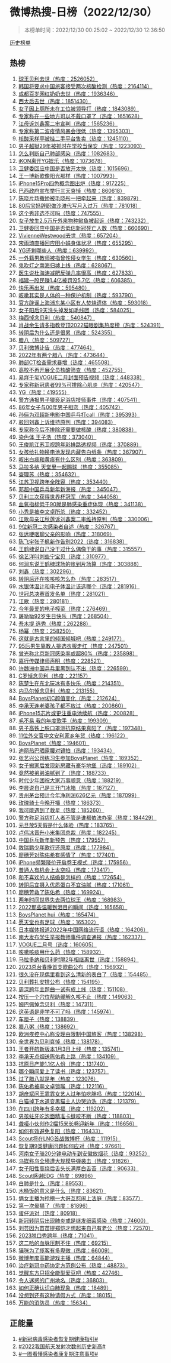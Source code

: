 <h1>
微博热搜-日榜（2022/12/30）
</h1>
<blockquote>
<p>
本榜单时间：2022/12/30 00:25:02 ~ 2022/12/30 12:36:50
</p>
</blockquote>
<p>
<a href="https://github.com/daifee/weibo-hot-search/tree/main/archives/daily">历史榜单</a>
</p>
<h2>
热榜
</h2>
<ol>

<li>
<a href="https://s.weibo.com/weibo?q=%23%E7%90%83%E7%8E%8B%E8%B4%9D%E5%88%A9%E5%8E%BB%E4%B8%96%23" target="weibo">
球王贝利去世（热度：2526052）
</a>
</li>

<li>
<a href="https://s.weibo.com/weibo?q=%23%E9%9F%A9%E5%9B%BD%E5%B0%86%E8%A6%81%E6%B1%82%E4%B8%AD%E5%9B%BD%E6%97%85%E5%AE%A2%E6%8E%A5%E5%8F%97%E4%B8%A4%E6%AC%A1%E6%A0%B8%E9%85%B8%E6%A3%80%E6%B5%8B%23" target="weibo">
韩国将要求中国旅客接受两次核酸检测（热度：2164114）
</a>
</li>

<li>
<a href="https://s.weibo.com/weibo?q=%23%E6%88%90%E9%83%BD%E7%99%BE%E5%B2%81%E7%BD%91%E7%BA%A2%E5%A5%B6%E5%A5%B6%E5%8E%BB%E4%B8%96%23" target="weibo">
成都百岁网红奶奶去世（热度：1936346）
</a>
</li>

<li>
<a href="https://s.weibo.com/weibo?q=%23%E8%A5%BF%E5%A4%AA%E5%90%8E%E5%8E%BB%E4%B8%96%23" target="weibo">
西太后去世（热度：1851430）
</a>
</li>

<li>
<a href="https://s.weibo.com/weibo?q=%23%E5%A5%B3%E5%AD%90%E5%9B%A0%E4%B8%8A%E5%8E%95%E6%89%80%E6%9C%AA%E5%9C%A8%E5%B7%A5%E4%BD%8D%E8%A2%AB%E9%A2%86%E5%AF%BC%E6%89%93%23" target="weibo">
女子因上厕所未在工位被领导打（热度：1843089）
</a>
</li>

<li>
<a href="https://s.weibo.com/weibo?q=%23%E4%B8%93%E5%AE%B6%E7%A7%B0%E5%9C%A8%E4%B8%80%E4%BA%9B%E5%9C%B0%E6%96%B9%E5%8F%AF%E4%BB%A5%E4%B8%8D%E6%88%B4%E5%8F%A3%E7%BD%A9%E4%BA%86%23" target="weibo">
专家称在一些地方可以不戴口罩了（热度：1651628）
</a>
</li>

<li>
<a href="https://s.weibo.com/weibo?q=%23%E6%B1%9F%E6%AF%8D%E8%AF%89%E5%88%98%E9%91%AB%E6%A1%88%E4%BA%8C%E5%AE%A1%E5%AE%A3%E5%88%A4%23" target="weibo">
江母诉刘鑫案二审宣判（热度：1565236）
</a>
</li>

<li>
<a href="https://s.weibo.com/weibo?q=%23%E4%B8%93%E5%AE%B6%E7%A7%B0%E7%AC%AC%E4%BA%8C%E6%B3%A2%E7%96%AB%E6%83%85%E9%A3%8E%E6%9A%B4%E4%BC%9A%E5%BE%88%E4%BD%8E%23" target="weibo">
专家称第二波疫情风暴会很低（热度：1395303）
</a>
</li>

<li>
<a href="https://s.weibo.com/weibo?q=%23%E6%A0%B8%E9%85%B8%E9%87%87%E6%A0%B7%E4%BA%AD%E8%A2%AB%E6%8C%82%E4%BA%8C%E6%89%8B%E5%B9%B3%E5%8F%B0%E5%94%AE%E5%8D%96%23" target="weibo">
核酸采样亭被挂二手平台售卖（热度：1245110）
</a>
</li>

<li>
<a href="https://s.weibo.com/weibo?q=%23%E7%94%B7%E5%AD%90%E8%B6%8A%E7%8B%B129%E5%B9%B4%E8%A2%AB%E6%8A%93%E6%97%B6%E5%9C%A8%E5%AD%A6%E6%A0%A1%E5%BD%93%E4%BF%9D%E5%AE%89%23" target="weibo">
男子越狱29年被抓时在学校当保安（热度：1223093）
</a>
</li>

<li>
<a href="https://s.weibo.com/weibo?q=%23%E6%80%8E%E4%B9%88%E5%88%A4%E6%96%AD%E8%87%AA%E5%B7%B1%E8%82%BA%E9%83%A8%E6%84%9F%E6%9F%93%23" target="weibo">
怎么判断自己肺部感染（热度：1082683）
</a>
</li>

<li>
<a href="https://s.weibo.com/weibo?q=%23iKON%E7%A6%BB%E5%BC%80YG%E5%A8%B1%E4%B9%90%23" target="weibo">
iKON离开YG娱乐（热度：1073678）
</a>
</li>

<li>
<a href="https://s.weibo.com/weibo?q=%23%E5%8D%AB%E5%81%A5%E5%A7%94%E5%9B%9E%E5%BA%94%E4%B8%AD%E5%9B%BD%E6%98%AF%E5%90%A6%E6%94%BE%E5%BC%80%E5%A4%AA%E5%BF%AB%23" target="weibo">
卫健委回应中国是否放开太快（热度：1015696）
</a>
</li>

<li>
<a href="https://s.weibo.com/weibo?q=%23%E7%8E%8B%E4%B8%80%E5%8D%9A%E6%96%B0%E6%AD%8C%E5%83%8F%E9%98%B3%E5%85%89%E9%82%A3%E6%A0%B7%23" target="weibo">
王一博新歌像阳光那样（热度：1007993）
</a>
</li>

<li>
<a href="https://s.weibo.com/weibo?q=%23iPhone15Pro%E5%9B%9B%E8%89%B2%E6%A6%82%E5%BF%B5%E5%9B%BE%E5%87%BA%E7%82%89%23" target="weibo">
iPhone15Pro四色概念图出炉（热度：917225）
</a>
</li>

<li>
<a href="https://s.weibo.com/weibo?q=%23%E5%B7%B4%E8%A5%BF%E6%94%BF%E5%BA%9C%E5%AE%A3%E5%B8%83%E4%B8%BE%E8%A1%8C%E4%B8%89%E5%A4%A9%E5%93%80%E6%82%BC%23" target="weibo">
巴西政府宣布举行三天哀悼（热度：860618）
</a>
</li>

<li>
<a href="https://s.weibo.com/weibo?q=%23%E9%99%88%E6%99%93%E7%89%87%E5%9C%BA%E6%92%92%E5%A8%87%E8%A2%AB%E6%AF%9B%E6%99%93%E5%BD%A4%E4%B8%80%E6%8A%8A%E7%89%B5%E8%B5%B7%E6%9D%A5%23" target="weibo">
陈晓片场撒娇被毛晓彤一把牵起来（热度：839879）
</a>
</li>

<li>
<a href="https://s.weibo.com/weibo?q=%2380%E5%90%8E%E5%AE%9D%E5%A6%88%E8%BE%9E%E8%81%8C%E5%81%9A%E6%B2%99%E6%BB%A9%E4%BB%A3%E5%86%99%E6%9C%88%E5%85%A5%E8%BF%87%E4%B8%87%23" target="weibo">
80后宝妈辞职做沙滩代写月入过万（热度：781018）
</a>
</li>

<li>
<a href="https://s.weibo.com/weibo?q=%23%E8%BF%99%E4%B8%AA%E7%A7%80%E9%9D%9E%E9%80%89%E4%B8%8D%E5%8F%AF%E5%90%97%23" target="weibo">
这个秀非选不可吗（热度：747555）
</a>
</li>

<li>
<a href="https://s.weibo.com/weibo?q=%23%E5%A5%B3%E5%AD%90%E6%94%BE%E7%94%9F2.5%E4%B8%87%E6%96%A4%E5%A4%96%E6%9D%A5%E7%89%A9%E7%A7%8D%E9%B2%87%E9%B1%BC%E8%A2%AB%E8%B5%B7%E8%AF%89%23" target="weibo">
女子放生2.5万斤外来物种鲇鱼被起诉（热度：743232）
</a>
</li>

<li>
<a href="https://s.weibo.com/weibo?q=%23%E5%8D%AB%E5%81%A5%E5%A7%94%E5%9B%9E%E5%BA%94%E4%B8%AD%E5%9B%BD%E6%98%AF%E5%90%A6%E4%BD%8E%E4%BC%B0%E6%96%B0%E5%86%A0%E6%AD%BB%E4%BA%A1%E4%BA%BA%E6%95%B0%23" target="weibo">
卫健委回应中国是否低估新冠死亡人数（热度：660690）
</a>
</li>

<li>
<a href="https://s.weibo.com/weibo?q=%23VivienneWestwood%E5%8E%BB%E4%B8%96%23" target="weibo">
VivienneWestwood去世（热度：657204）
</a>
</li>

<li>
<a href="https://s.weibo.com/weibo?q=%23%E5%AE%8B%E9%9B%A8%E7%90%A6%E7%9B%B4%E6%92%AD%E5%9B%9E%E5%BA%94%E7%94%B0%E5%B0%8F%E5%A8%9F%E8%BA%AB%E4%BD%93%E7%8A%B6%E5%86%B5%23" target="weibo">
宋雨琦直播回应田小娟身体状况（热度：655295）
</a>
</li>

<li>
<a href="https://s.weibo.com/weibo?q=%23YG%E8%BF%98%E5%89%A9%E5%93%AA%E4%BA%9B%E4%BA%BA%23" target="weibo">
YG还剩哪些人（热度：639992）
</a>
</li>

<li>
<a href="https://s.weibo.com/weibo?q=%23%E4%B8%80%E5%A4%96%E7%B1%8D%E7%94%B7%E6%95%99%E5%B8%88%E8%A2%AB%E6%8C%87%E6%9B%BE%E6%80%A7%E4%BE%B5%E5%A5%B3%E5%AD%A6%E7%94%9F%23" target="weibo">
一外籍男教师被指曾性侵女学生（热度：630560）
</a>
</li>

<li>
<a href="https://s.weibo.com/weibo?q=%23%E9%AC%BC%E5%90%B9%E7%81%AF%E4%B9%8B%E5%8D%97%E6%B5%B7%E5%BD%92%E5%A2%9F%E4%B8%8A%E7%BA%BF%23" target="weibo">
鬼吹灯之南海归墟上线（热度：628067）
</a>
</li>

<li>
<a href="https://s.weibo.com/weibo?q=%23%E5%8C%BB%E7%94%9F%E8%AF%B4%E6%9D%9C%E6%B5%B7%E6%B6%9B%E5%87%8F%E8%82%A5%E5%8F%8D%E5%BC%B9%E5%87%A0%E7%8E%87%E5%BE%88%E9%AB%98%23" target="weibo">
医生说杜海涛减肥反弹几率很高（热度：627833）
</a>
</li>

<li>
<a href="https://s.weibo.com/weibo?q=%23%E7%A6%8F%E5%BB%BA%E4%B8%80%E8%82%A1%E6%B0%91%E8%B5%9A1.4%E4%BA%BF%E8%A2%AB%E7%BD%9A%E6%B2%A15.7%E4%BA%BF%23" target="weibo">
福建一股民赚1.4亿被罚没5.7亿（热度：606385）
</a>
</li>

<li>
<a href="https://s.weibo.com/weibo?q=%23%E5%BF%AB%E4%B9%90%E5%86%8D%E5%87%BA%E5%8F%91%23" target="weibo">
快乐再出发（热度：595480）
</a>
</li>

<li>
<a href="https://s.weibo.com/weibo?q=%23%E5%92%B3%E5%97%BD%E5%85%B6%E5%AE%9E%E6%98%AF%E4%BA%BA%E4%BD%93%E7%9A%84%E4%B8%80%E7%A7%8D%E4%BF%9D%E6%8A%A4%E6%9C%BA%E5%88%B6%23" target="weibo">
咳嗽其实是人体的一种保护机制（热度：593790）
</a>
</li>

<li>
<a href="https://s.weibo.com/weibo?q=%23%E5%AE%98%E6%96%B9%E8%BE%9F%E8%B0%A3%E4%B8%8A%E6%B5%B7%E6%B5%A6%E4%B8%9C%E6%9F%90%E5%B0%8F%E5%8C%BA%E6%9C%89%E4%BA%BA%E7%84%9A%E7%83%A7%E9%81%97%E4%BD%93%23" target="weibo">
官方辟谣上海浦东某小区有人焚烧遗体（热度：593018）
</a>
</li>

<li>
<a href="https://s.weibo.com/weibo?q=%23%E5%A5%B3%E5%AD%90%E9%98%B3%E5%90%8E9%E5%A4%A9%E6%B4%97%E5%A4%B4%E6%8E%89%E5%8F%91%E5%A6%82%E6%AF%9B%E7%BA%BF%E5%9B%A2%23" target="weibo">
女子阳后9天洗头掉发如毛线团（热度：584025）
</a>
</li>

<li>
<a href="https://s.weibo.com/weibo?q=%23%E6%A2%85%E8%A5%BF%E6%82%BC%E5%BF%B5%E8%B4%9D%E5%88%A9%23" target="weibo">
梅西悼念贝利（热度：540847）
</a>
</li>

<li>
<a href="https://s.weibo.com/weibo?q=%23%E8%82%96%E6%88%98%E4%BD%99%E7%94%9F%E8%AF%B7%E5%A4%9A%E6%8C%87%E6%95%99%E7%99%BB%E9%A1%B62022%E7%8C%AB%E7%9C%BC%E5%89%A7%E9%9B%86%E7%83%AD%E5%BA%A6%E6%A6%9C%23" target="weibo">
肖战余生请多指教登顶2022猫眼剧集热度榜（热度：524391）
</a>
</li>

<li>
<a href="https://s.weibo.com/weibo?q=%23%E8%BD%AC%E9%98%B4%E5%90%8E%E4%B8%BA%E4%BB%80%E4%B9%88%E8%BF%98%E6%98%AF%E5%BE%88%E7%B4%AF%23" target="weibo">
转阴后为什么还是很累（热度：524355）
</a>
</li>

<li>
<a href="https://s.weibo.com/weibo?q=%23%E8%85%8A%E5%85%AB%23" target="weibo">
腊八（热度：509727）
</a>
</li>

<li>
<a href="https://s.weibo.com/weibo?q=%23%E8%B4%9D%E5%88%A9%E5%BE%AE%E5%8D%9A%E8%AE%A3%E5%91%8A%23" target="weibo">
贝利微博讣告（热度：477464）
</a>
</li>

<li>
<a href="https://s.weibo.com/weibo?q=%232022%E5%B9%B4%E6%9C%89%E4%B8%A4%E4%B8%AA%E8%85%8A%E5%85%AB%23" target="weibo">
2022年有两个腊八（热度：473644）
</a>
</li>

<li>
<a href="https://s.weibo.com/weibo?q=%23%E8%82%BA%E9%83%A8CT%E6%A3%80%E6%9F%A5%E9%9C%80%E6%B1%82%E6%9A%B4%E5%A2%9E%23" target="weibo">
肺部CT检查需求暴增（热度：465508）
</a>
</li>

<li>
<a href="https://s.weibo.com/weibo?q=%23%E9%AB%98%E6%A0%A1%E4%B8%8D%E5%86%8D%E5%BC%80%E5%B1%95%E5%85%A8%E5%91%98%E6%A0%B8%E9%85%B8%E7%AD%9B%E6%9F%A5%23" target="weibo">
高校不再开展全员核酸筛查（热度：452755）
</a>
</li>

<li>
<a href="https://s.weibo.com/weibo?q=%23%E6%98%93%E7%83%8A%E5%8D%83%E7%8E%BAVOGUE%E4%BA%8C%E6%9C%88%E5%B0%81%E9%9D%A2%E9%A2%84%E5%91%8A%E8%A7%86%E9%A2%91%23" target="weibo">
易烊千玺VOGUE二月封面预告视频（热度：448338）
</a>
</li>

<li>
<a href="https://s.weibo.com/weibo?q=%23%E4%B8%93%E5%AE%B6%E7%A7%B0%E6%96%B0%E5%86%A0%E6%82%A3%E8%80%8599%25%E5%8F%AF%E6%8E%92%E9%99%A4%E5%BF%83%E8%82%8C%E7%82%8E%23" target="weibo">
专家称新冠患者99%可排除心肌炎（热度：420547）
</a>
</li>

<li>
<a href="https://s.weibo.com/weibo?q=%23YG%23" target="weibo">
YG（热度：419555）
</a>
</li>

<li>
<a href="https://s.weibo.com/weibo?q=%23%E8%AD%A6%E6%96%B9%E9%80%9A%E6%8A%A5%E7%94%B7%E5%AD%90%E7%8C%A5%E4%BA%B5%E8%B6%B3%E6%B5%B4%E5%BA%97%E6%8A%80%E5%B8%88%E4%BA%8B%E4%BB%B6%23" target="weibo">
警方通报男子猥亵足浴店技师事件（热度：407541）
</a>
</li>

<li>
<a href="https://s.weibo.com/weibo?q=%2386%E5%B9%B4%E5%A5%B3%E5%AD%90%E4%B8%8E00%E5%B9%B4%E7%94%B7%E5%AD%90%E7%9B%B8%E6%81%8B%23" target="weibo">
86年女子与00年男子相恋（热度：405742）
</a>
</li>

<li>
<a href="https://s.weibo.com/weibo?q=%23%E5%AD%99%E4%BF%AA%E4%B8%BA%E9%82%93%E8%B6%85%E6%96%B0%E7%94%B5%E5%BD%B1%E4%B8%AD%E5%9B%BD%E4%B9%92%E4%B9%93%E6%89%93call%23" target="weibo">
孙俪为邓超新电影中国乒乓打call（热度：395393）
</a>
</li>

<li>
<a href="https://s.weibo.com/weibo?q=%23%E9%A9%B3%E5%9B%9E%E5%88%98%E9%91%AB%E4%B8%8A%E8%AF%89%E7%BB%B4%E6%8C%81%E5%8E%9F%E5%88%A4%23" target="weibo">
驳回刘鑫上诉维持原判（热度：394083）
</a>
</li>

<li>
<a href="https://s.weibo.com/weibo?q=%23%E4%B8%93%E5%AE%B6%E7%A7%B0%E4%BB%8A%E5%90%8E%E4%B8%8D%E6%8E%92%E9%99%A4%E8%BF%98%E9%9C%80%E8%A6%81%E5%81%9A%E6%A0%B8%E9%85%B8%23" target="weibo">
专家称今后不排除还需要做核酸（热度：380838）
</a>
</li>

<li>
<a href="https://s.weibo.com/weibo?q=%23%E6%9F%93%E8%89%B2%E4%BD%93%20%E7%8E%8B%E5%AD%90%E6%B5%A9%23" target="weibo">
染色体 王子浩（热度：373040）
</a>
</li>

<li>
<a href="https://s.weibo.com/weibo?q=%23%E7%8E%8B%E4%BF%8A%E5%87%AF%E6%B1%9F%E8%8B%8F%E5%8D%AB%E8%A7%86%E8%B7%A8%E5%B9%B4%E5%BD%A9%E6%8E%92%E8%B7%AF%E9%80%8F%E8%A7%86%E9%A2%91%23" target="weibo">
王俊凯江苏卫视跨年彩排路透视频（热度：370889）
</a>
</li>

<li>
<a href="https://s.weibo.com/weibo?q=%23%E5%A5%B3%E5%AD%A9%E7%BB%99%E7%A4%BC%E7%89%A9%E6%8D%A2%E7%94%B5%E6%B1%A0%E5%8F%91%E7%8E%B0%E5%86%85%E8%97%8F%E5%91%8A%E7%99%BD%E7%BA%B8%E6%9D%A1%23" target="weibo">
女孩给礼物换电池发现内藏告白纸条（热度：367907）
</a>
</li>

<li>
<a href="https://s.weibo.com/weibo?q=%23%E5%92%B3%E5%87%BA%E7%99%BD%E7%97%B0%E5%92%8C%E9%BB%84%E7%97%B0%E6%9C%89%E4%BB%80%E4%B9%88%E5%8C%BA%E5%88%AB%23" target="weibo">
咳出白痰和黄痰有什么区别（热度：363809）
</a>
</li>

<li>
<a href="https://s.weibo.com/weibo?q=%23%E9%A9%AC%E6%8B%89%E5%A4%9A%E7%BA%B3%20%E5%A4%A9%E5%A0%82%E9%87%8C%E4%B8%80%E8%B5%B7%E8%B8%A2%E7%90%83%23" target="weibo">
马拉多纳 天堂里一起踢球（热度：355085）
</a>
</li>

<li>
<a href="https://s.weibo.com/weibo?q=%23%E6%9F%A5%E7%90%86%E8%8B%8F%23" target="weibo">
查理苏（热度：354632）
</a>
</li>

<li>
<a href="https://s.weibo.com/weibo?q=%23%E6%B1%9F%E8%8B%8F%E5%8D%AB%E8%A7%86%E8%B7%A8%E5%B9%B4%E5%85%A8%E9%98%B5%E5%AE%B9%23" target="weibo">
江苏卫视跨年全阵容（热度：353440）
</a>
</li>

<li>
<a href="https://s.weibo.com/weibo?q=%23%E9%82%93%E8%B6%85%E4%B8%AD%E5%9B%BD%E4%B9%92%E4%B9%93%E6%96%B0%E5%B9%B4%E6%96%B0%E6%B5%B7%E6%8A%A5%23" target="weibo">
邓超中国乒乓新年新海报（热度：345047）
</a>
</li>

<li>
<a href="https://s.weibo.com/weibo?q=%23%E8%B4%9D%E5%88%A9%E4%B8%89%E6%AC%A1%E8%8E%B7%E5%BE%97%E4%B8%96%E7%95%8C%E6%9D%AF%E5%86%A0%E5%86%9B%23" target="weibo">
贝利三次获得世界杯冠军（热度：344058）
</a>
</li>

<li>
<a href="https://s.weibo.com/weibo?q=%23%E8%A1%80%E6%B0%A7%E6%8C%87%E6%A0%87%E4%BD%8E%E4%BA%8E90%E5%B0%B1%E6%98%AF%E8%82%BA%E6%84%9F%E6%9F%93%E9%87%8D%E7%97%87%E4%BD%93%E7%8E%B0%23" target="weibo">
血氧指标低于90就是肺感染重症体现（热度：341138）
</a>
</li>

<li>
<a href="https://s.weibo.com/weibo?q=%23%E5%B0%8F%E7%A7%80%E6%98%AF%E8%A2%AB%E6%9D%8E%E6%96%87%E5%8D%93%E6%89%80%E6%9D%80%23" target="weibo">
小秀是被李文卓所杀（热度：332452）
</a>
</li>

<li>
<a href="https://s.weibo.com/weibo?q=%23%E6%B1%9F%E6%AD%8C%E6%AF%8D%E4%BA%B2%E6%B1%9F%E7%A7%8B%E8%8E%B2%E8%AF%89%E5%88%98%E9%91%AB%E6%A1%88%E4%BA%8C%E5%AE%A1%E7%BB%B4%E6%8C%81%E5%8E%9F%E5%88%A4%23" target="weibo">
江歌母亲江秋莲诉刘鑫案二审维持原判（热度：330006）
</a>
</li>

<li>
<a href="https://s.weibo.com/weibo?q=%239%E4%BD%8D%E6%96%B0%E5%86%A0%E4%BA%8C%E6%AC%A1%E6%84%9F%E6%9F%93%E8%80%85%E8%87%AA%E8%BF%B0%23" target="weibo">
9位新冠二次感染者自述（热度：326767）
</a>
</li>

<li>
<a href="https://s.weibo.com/weibo?q=%23%E5%BC%A0%E8%BF%9C%E5%93%BD%E5%92%BD%E8%81%8A%E7%88%B6%E4%BA%B2%E7%9A%84%E5%BD%B1%E5%93%8D%23" target="weibo">
张远哽咽聊父亲的影响（热度：318069）
</a>
</li>

<li>
<a href="https://s.weibo.com/weibo?q=%23%E9%99%88%E9%A3%9E%E5%AE%87%E5%BC%A0%E5%AD%90%E6%9E%AB%E6%96%B0%E4%BD%9C%E5%91%8A%E5%88%AB2022%23" target="weibo">
陈飞宇张子枫新作告别2022（热度：316838）
</a>
</li>

<li>
<a href="https://s.weibo.com/weibo?q=%23%E7%8E%8B%E9%B9%A4%E6%A3%A3%E8%AF%B4%E8%87%AA%E5%B7%B1%E6%B2%A1%E5%B9%B2%E8%BF%87%E4%BB%80%E4%B9%88%E5%81%B6%E5%83%8F%E5%B9%B2%E7%9A%84%E4%BA%8B%23" target="weibo">
王鹤棣说自己没干过什么偶像干的事（热度：315557）
</a>
</li>

<li>
<a href="https://s.weibo.com/weibo?q=%23%E5%BE%90%E8%89%BA%E6%B4%8B%E5%8F%AB%E5%88%98%E4%BA%9B%E5%AE%81%E5%AE%9D%E8%B4%9D%23" target="weibo">
徐艺洋叫刘些宁宝贝（热度：310977）
</a>
</li>

<li>
<a href="https://s.weibo.com/weibo?q=%23%E4%BD%95%E6%B6%A6%E4%B8%9C%E8%AF%B4%E7%8E%8B%E9%B9%A4%E6%A3%A3%E7%90%83%E5%9C%BA%E7%9A%84%E8%B4%A6%E5%88%B0%E7%89%87%E5%9C%BA%E7%AE%97%23" target="weibo">
何润东说王鹤棣球场的账到片场算（热度：303888）
</a>
</li>

<li>
<a href="https://s.weibo.com/weibo?q=%23%E5%88%98%E9%91%AB%23" target="weibo">
刘鑫（热度：302296）
</a>
</li>

<li>
<a href="https://s.weibo.com/weibo?q=%23%E8%BD%AC%E9%98%B4%E5%90%8E%E8%BF%98%E5%9C%A8%E5%92%B3%E5%92%B3%E5%92%B3%E6%80%8E%E4%B9%88%E5%8A%9E%23" target="weibo">
转阴后还在咳咳咳怎么办（热度：283517）
</a>
</li>

<li>
<a href="https://s.weibo.com/weibo?q=%23%E6%B0%B4%E9%93%B6%E4%BD%93%E6%B8%A9%E8%AE%A1%E5%92%8C%E7%94%B5%E5%AD%90%E4%BD%93%E6%B8%A9%E8%AE%A1%E8%AF%A5%E9%80%89%E5%93%AA%E4%B8%AA%23" target="weibo">
水银体温计和电子体温计该选哪个（热度：281916）
</a>
</li>

<li>
<a href="https://s.weibo.com/weibo?q=%23%E4%B8%96%E5%86%A0%E6%80%BB%E5%86%B3%E8%B5%9B%E9%A6%96%E5%8F%91%E5%90%8D%E5%8D%95%23" target="weibo">
世冠总决赛首发名单（热度：281021）
</a>
</li>

<li>
<a href="https://s.weibo.com/weibo?q=%23%E6%B1%9F%E6%AD%8C%23" target="weibo">
江歌（热度：280181）
</a>
</li>

<li>
<a href="https://s.weibo.com/weibo?q=%23%E4%BB%8A%E5%B9%B4%E6%9C%80%E7%88%B1%E7%9A%84%E7%94%B5%E5%AD%90%E6%A6%A8%E8%8F%9C%23" target="weibo">
今年最爱的电子榨菜（热度：276469）
</a>
</li>

<li>
<a href="https://s.weibo.com/weibo?q=%23%E5%B1%A0%E5%91%A6%E5%91%A692%E5%B2%81%E7%94%9F%E6%97%A5%E5%BF%AB%E4%B9%90%23" target="weibo">
屠呦呦92岁生日快乐（热度：268504）
</a>
</li>

<li>
<a href="https://s.weibo.com/weibo?q=%23%E5%90%BE%E6%9C%A8%E6%8F%90%20%E9%80%89%E7%A7%80%23" target="weibo">
吾木提 选秀（热度：262288）
</a>
</li>

<li>
<a href="https://s.weibo.com/weibo?q=%23%E6%9D%A8%E5%B9%82%23" target="weibo">
杨幂（热度：258250）
</a>
</li>

<li>
<a href="https://s.weibo.com/weibo?q=%23%E8%BF%99%E5%B0%B1%E6%98%AF%E5%8F%A4%E8%A8%80%E9%87%8C%E7%9A%84%E5%80%BE%E5%9B%BD%E5%80%BE%E5%9F%8E%E5%90%A7%23" target="weibo">
这就是古言里的倾国倾城吧（热度：249177）
</a>
</li>

<li>
<a href="https://s.weibo.com/weibo?q=%2395%E5%90%8E%E7%94%B7%E7%94%9F%E9%9D%A0%E6%95%99%E4%BA%BA%E6%8C%91%E9%80%89%E8%A1%A3%E6%9C%8D%E8%B5%B0%E7%BA%A2%23" target="weibo">
95后男生靠教人挑选衣服走红（热度：247501）
</a>
</li>

<li>
<a href="https://s.weibo.com/weibo?q=%23%E6%9B%BE%E5%85%89%E7%A7%B0%E5%8C%97%E4%BA%AC%E6%96%B0%E5%86%A0%E6%84%9F%E6%9F%93%E7%8E%87%E6%88%96%E8%B6%8580%25%23" target="weibo">
曾光称北京新冠感染率或超80%（热度：235898）
</a>
</li>

<li>
<a href="https://s.weibo.com/weibo?q=%23%E5%98%89%E8%A1%8C%E4%BC%A0%E5%AA%92%E5%BE%8B%E5%B8%88%E5%A3%B0%E6%98%8E%23" target="weibo">
嘉行传媒律师声明（热度：228521）
</a>
</li>

<li>
<a href="https://s.weibo.com/weibo?q=%23%E8%AE%B8%E9%AD%8F%E6%B4%B2%E4%B8%AD%E5%9B%BD%E4%B9%92%E4%B9%93%E9%87%8C%E9%BB%91%E5%88%B0%E8%AE%A4%E4%B8%8D%E5%87%BA%23" target="weibo">
许魏洲中国乒乓里黑到认不出（热度：226599）
</a>
</li>

<li>
<a href="https://s.weibo.com/weibo?q=%23C%E7%BD%97%E6%82%BC%E5%BF%B5%E8%B4%9D%E5%88%A9%23" target="weibo">
C罗悼念贝利（热度：221157）
</a>
</li>

<li>
<a href="https://s.weibo.com/weibo?q=%23%E9%99%88%E6%A5%9A%E7%94%9F%E5%9C%A8%E4%B8%9C%E5%8C%97%E7%8E%A9%E5%86%B0%E6%9C%89%E5%A4%9A%E5%BF%AB%E4%B9%90%23" target="weibo">
陈楚生在东北玩冰有多快乐（热度：214351）
</a>
</li>

<li>
<a href="https://s.weibo.com/weibo?q=%23%E5%86%85%E9%A9%AC%E5%B0%94%E6%82%BC%E5%BF%B5%E8%B4%9D%E5%88%A9%23" target="weibo">
内马尔悼念贝利（热度：213155）
</a>
</li>

<li>
<a href="https://s.weibo.com/weibo?q=%23BoysPlanet%E5%88%9DC%E9%A2%9C%E5%80%BC%E5%8F%98%E5%8C%96%23" target="weibo">
BoysPlanet初C颜值变化（热度：212624）
</a>
</li>

<li>
<a href="https://s.weibo.com/weibo?q=%23%E6%9D%8E%E6%89%BF%E5%A4%A9%E8%BF%9E%E8%80%81%E5%A9%86%E5%AD%A9%E5%AD%90%E9%83%BD%E4%B8%8D%E6%94%BE%E8%BF%87%23" target="weibo">
李承天连老婆孩子都不放过（热度：200860）
</a>
</li>

<li>
<a href="https://s.weibo.com/weibo?q=%23iPhone15%E8%8A%AF%E7%89%87%E6%88%96%E6%9B%B4%E6%B3%A8%E9%87%8D%E7%94%B5%E6%B1%A0%E7%BB%AD%E8%88%AA%23" target="weibo">
iPhone15芯片或更注重电池续航（热度：200828）
</a>
</li>

<li>
<a href="https://s.weibo.com/weibo?q=%23%E6%AF%9B%E4%B8%8D%E6%98%93%20%E6%88%91%E7%9A%84%E5%B9%B4%E5%BA%A6%E6%AD%8C%E6%89%8B%23" target="weibo">
毛不易 我的年度歌手（热度：199309）
</a>
</li>

<li>
<a href="https://s.weibo.com/weibo?q=%23%E7%94%B7%E5%AD%90%E9%AB%98%E9%93%81%E4%B8%8A%E8%84%B1%E5%8F%A3%E7%BD%A9%E6%B5%8B%E6%8A%97%E5%8E%9F%E7%BB%93%E6%9E%9C%E7%9C%9F%E9%98%B3%E4%BA%86%23" target="weibo">
男子高铁上脱口罩测抗原结果真阳了（热度：197348）
</a>
</li>

<li>
<a href="https://s.weibo.com/weibo?q=%2311%E4%BD%8D%E5%A4%96%E4%BA%A4%E5%AE%98%E4%B8%AD%E6%96%87%E5%AE%89%E5%88%A9%E5%AE%B6%E4%B9%A1%E5%B9%B4%E8%B4%A7%23" target="weibo">
11位外交官中文安利家乡年货（热度：196122）
</a>
</li>

<li>
<a href="https://s.weibo.com/weibo?q=%23BoysPlanet%23" target="weibo">
BoysPlanet（热度：194601）
</a>
</li>

<li>
<a href="https://s.weibo.com/weibo?q=%23%E8%BF%AA%E4%B8%BD%E7%83%AD%E5%B7%B4%E6%99%92%E9%9C%B2%E8%85%B0%E5%AF%B9%E9%95%9C%E6%8B%8D%23" target="weibo">
迪丽热巴晒露腰对镜拍（热度：193434）
</a>
</li>

<li>
<a href="https://s.weibo.com/weibo?q=%23%E5%BC%A0%E8%89%BA%E5%85%B4%E5%85%AC%E5%8F%B8%E7%BB%83%E4%B9%A0%E7%94%9F%E5%8F%82%E5%8A%A0BoysPlanet%23" target="weibo">
张艺兴公司练习生参加BoysPlanet（热度：189352）
</a>
</li>

<li>
<a href="https://s.weibo.com/weibo?q=%23%E5%A5%B3%E5%AD%90%E6%90%AC%E5%AE%B6%E5%90%8E%E5%8F%91%E7%8E%B0%E6%96%B0%E6%88%BF%E8%97%8F%E6%9C%89%E8%B1%AA%E5%8D%8E%E5%9C%B0%E5%A0%A1%23" target="weibo">
女子搬家后发现新房藏有豪华地堡（热度：189102）
</a>
</li>

<li>
<a href="https://s.weibo.com/weibo?q=%23%E7%AB%9F%E7%84%B6%E8%A2%AB%E5%BC%9F%E5%BC%9F%E6%B2%B9%E8%85%BB%E5%88%B0%E4%BA%86%23" target="weibo">
竟然被弟弟油腻到了（热度：188733）
</a>
</li>

<li>
<a href="https://s.weibo.com/weibo?q=%23%E6%97%B6%E4%BB%A3%E5%B0%91%E5%B9%B4%E5%9B%A2%E7%A5%9D%E5%A4%A7%E5%AE%B6%E4%B8%87%E4%BA%8B%E9%A1%BA%E6%84%8F%23" target="weibo">
时代少年团祝大家万事顺意（热度：188219）
</a>
</li>

<li>
<a href="https://s.weibo.com/weibo?q=%23%E6%9D%8E%E6%99%A8%E8%AF%B4%E8%87%AA%E5%B7%B1%E6%98%AF%E4%B8%89%E5%BC%80%E9%97%A8%E5%86%B0%E7%AE%B1%23" target="weibo">
李晨说自己是三开门冰箱（热度：187127）
</a>
</li>

<li>
<a href="https://s.weibo.com/weibo?q=%23%E8%B4%B5%E5%B7%9E%E8%8C%85%E5%8F%B0%E9%A2%84%E8%AE%A1%E4%BB%8A%E5%B9%B4%E5%87%80%E5%88%A9%E6%B6%A6626%E4%BA%BF%E5%85%83%23" target="weibo">
贵州茅台预计今年净利润626亿元（热度：187099）
</a>
</li>

<li>
<a href="https://s.weibo.com/weibo?q=%23%E7%8E%AB%E7%91%B0%E9%AA%91%E5%A3%AB%E4%BB%8A%E6%99%9A%E5%BC%80%E6%92%AD%23" target="weibo">
玫瑰骑士今晚开播（热度：186373）
</a>
</li>

<li>
<a href="https://s.weibo.com/weibo?q=%23%E6%88%91%E5%8F%AF%E8%83%BD%E9%81%87%E5%88%B0%E4%BA%86%E6%95%91%E6%98%9F%23" target="weibo">
我可能遇到了救星（热度：185260）
</a>
</li>

<li>
<a href="https://s.weibo.com/weibo?q=%23%E8%AD%A6%E6%96%B9%E7%A7%B0%E8%B6%B3%E6%B5%B4%E5%BA%97%E6%89%93%E4%BA%BA%E8%80%85%E4%B8%8D%E7%AE%A1%E6%98%AF%E8%B0%81%E9%83%BD%E4%BE%9D%E6%B3%95%E5%8A%9E%E6%A1%88%23" target="weibo">
警方称足浴店打人者不管是谁都依法办案（热度：184429）
</a>
</li>

<li>
<a href="https://s.weibo.com/weibo?q=%23%E5%85%83%E6%97%A6%E6%94%BE5%E5%A4%A9%E5%81%87%E6%98%AF%E4%BB%80%E4%B9%88%E4%BD%93%E9%AA%8C%23" target="weibo">
元旦放5天假是什么体验（热度：183765）
</a>
</li>

<li>
<a href="https://s.weibo.com/weibo?q=%23%E5%8D%A2%E4%BC%9F%E5%86%B0%E6%99%8B%E5%8D%87%E5%B0%8F%E7%B1%B3%E9%9B%86%E5%9B%A2%E6%80%BB%E8%A3%81%23" target="weibo">
卢伟冰晋升小米集团总裁（热度：182245）
</a>
</li>

<li>
<a href="https://s.weibo.com/weibo?q=%23%E4%B8%AD%E5%9B%BD%E4%B9%92%E4%B9%93%E6%96%B0%E5%B9%B4%E6%96%B0%E9%A2%84%E5%91%8A%23" target="weibo">
中国乒乓新年新预告（热度：179557）
</a>
</li>

<li>
<a href="https://s.weibo.com/weibo?q=%23%E6%95%96%E7%91%9E%E9%B9%8F%E5%B0%91%E5%B9%B4%E6%AD%8C%E8%A1%8C%E8%BF%98%E5%8E%9F%E5%BA%A6%23" target="weibo">
敖瑞鹏少年歌行还原度（热度：177984）
</a>
</li>

<li>
<a href="https://s.weibo.com/weibo?q=%23%E5%BB%96%E7%A9%97%E8%8A%B3%E5%AF%B9%E9%99%88%E4%BD%91%E5%B8%8C%E6%9C%89%E6%84%9F%E6%83%85%E4%BA%86%23" target="weibo">
廖穗芳对陈佑希有感情了（热度：177401）
</a>
</li>

<li>
<a href="https://s.weibo.com/weibo?q=%23iPhone%E9%A2%91%E7%B9%81%E9%99%8D%E4%BB%B7%E5%BC%80%E5%90%AF%E5%8D%B7%E7%8E%8B%E6%A8%A1%E5%BC%8F%23" target="weibo">
iPhone频繁降价开启卷王模式（热度：175956）
</a>
</li>

<li>
<a href="https://s.weibo.com/weibo?q=%23%E6%99%AE%E9%80%9A%E4%BA%BA%E6%9C%89%E6%9C%BA%E4%BC%9A%E4%B8%8A%E5%A4%AA%E7%A9%BA%E5%90%97%23" target="weibo">
普通人有机会上太空吗（热度：173417）
</a>
</li>

<li>
<a href="https://s.weibo.com/weibo?q=%23%E5%92%8C%E4%B8%8D%E5%96%9C%E6%AC%A2%E7%9A%84%E4%BA%BA%E7%BB%93%E5%A9%9A%E6%98%AF%E6%80%8E%E6%A0%B7%E7%9A%84%23" target="weibo">
和不喜欢的人结婚是怎样的（热度：172654）
</a>
</li>

<li>
<a href="https://s.weibo.com/weibo?q=%23%E8%BD%AC%E9%98%B4%E5%90%8E%E5%AE%9C%E6%91%84%E5%85%A5%E4%BC%98%E8%B4%A8%E8%9B%8B%E7%99%BD%E4%B8%8D%E5%AE%9C%E6%B2%B9%E8%85%BB%23" target="weibo">
转阴后宜摄入优质蛋白不宜油腻（热度：171061）
</a>
</li>

<li>
<a href="https://s.weibo.com/weibo?q=%23%E5%BB%96%E7%A9%97%E8%8A%B3%E6%95%91%E4%BA%86%E9%99%88%E4%BD%91%E5%B8%8C%23" target="weibo">
廖穗芳救了陈佑希（热度：169924）
</a>
</li>

<li>
<a href="https://s.weibo.com/weibo?q=%23%E4%B8%A4%E5%B9%B4%E6%97%B6%E9%97%B4%E4%B8%96%E7%95%8C%E5%A4%B1%E5%8E%BB%E4%B8%A4%E4%BD%8D%E7%90%83%E7%8E%8B%23" target="weibo">
两年时间世界失去两位球王（热度：168983）
</a>
</li>

<li>
<a href="https://s.weibo.com/weibo?q=%232022%E9%82%A3%E4%BA%9B%E6%B8%A9%E6%9A%96%E5%88%B0%E6%B3%AA%E7%9B%AE%E7%9A%84%E7%9E%AC%E9%97%B4%23" target="weibo">
2022那些温暖到泪目的瞬间（热度：165658）
</a>
</li>

<li>
<a href="https://s.weibo.com/weibo?q=%23BoysPlanet%20hui%23" target="weibo">
BoysPlanet hui（热度：165474）
</a>
</li>

<li>
<a href="https://s.weibo.com/weibo?q=%23%E6%84%BF%E5%A4%A9%E5%A0%82%E4%B9%9F%E6%9C%89%E8%B6%B3%E7%90%83%23" target="weibo">
愿天堂也有足球（热度：165302）
</a>
</li>

<li>
<a href="https://s.weibo.com/weibo?q=%23%E6%97%A5%E6%9C%AC%E5%AA%92%E4%BD%93%E6%8A%A5%E9%81%932022%E5%B9%B4%E4%B8%AD%E5%9B%BD%E7%BD%91%E7%BB%9C%E6%B5%81%E8%A1%8C%E8%AF%AD%23" target="weibo">
日本媒体报道2022年中国网络流行语（热度：164206）
</a>
</li>

<li>
<a href="https://s.weibo.com/weibo?q=%23%E5%8D%97%E5%A4%A7%E5%8F%91%E5%B8%83%E5%AD%A6%E7%94%9F%E4%B8%BE%E6%8A%A5%E6%95%99%E5%B8%88%E4%BA%8B%E4%BB%B6%E8%B0%83%E6%9F%A5%E9%80%9A%E6%8A%A5%23" target="weibo">
南大发布学生举报教师事件调查通报（热度：162337）
</a>
</li>

<li>
<a href="https://s.weibo.com/weibo?q=%23VOGUE%E4%BA%8C%E6%9C%88%E5%8F%B7%23" target="weibo">
VOGUE二月号（热度：160605）
</a>
</li>

<li>
<a href="https://s.weibo.com/weibo?q=%23%E5%92%B3%E5%97%BD%E5%92%B3%E7%97%B0%E7%94%A8%E4%BB%80%E4%B9%88%E8%8D%AF%23" target="weibo">
咳嗽咳痰用什么药（热度：158932）
</a>
</li>

<li>
<a href="https://s.weibo.com/weibo?q=%23%E9%A9%AC%E6%8B%89%E5%A4%9A%E7%BA%B3%E5%92%8C%E8%B4%9D%E5%88%A9%E6%97%B6%E9%9A%942%E5%B9%B4%E7%9B%B8%E7%BB%A7%E7%A6%BB%E4%B8%96%23" target="weibo">
马拉多纳和贝利时隔2年相继离世（热度：158894）
</a>
</li>

<li>
<a href="https://s.weibo.com/weibo?q=%232023%E6%80%BB%E5%8F%B0%E6%98%A5%E6%99%9A%E9%A6%96%E6%94%AF%E6%AD%8C%E6%9B%B2%E5%85%AC%E5%B8%83%23" target="weibo">
2023总台春晚首支歌曲公布（热度：156932）
</a>
</li>

<li>
<a href="https://s.weibo.com/weibo?q=%23%E5%BE%88%E4%B9%85%E6%B2%A1%E5%9C%A8%E7%8E%B0%E5%81%B6%E9%87%8C%E7%9C%8B%E5%88%B0%E8%BF%99%E4%B9%88%E6%B8%85%E6%96%B0%E7%9A%84%E8%A1%A8%E7%99%BD%E4%BA%86%23" target="weibo">
很久没在现偶里看到这么清新的表白了（热度：154485）
</a>
</li>

<li>
<a href="https://s.weibo.com/weibo?q=%23%E8%B4%9D%E5%88%A9%E8%91%AC%E7%A4%BC%E5%AE%89%E6%8E%92%E5%85%AC%E5%B8%83%23" target="weibo">
贝利葬礼安排公布（热度：154195）
</a>
</li>

<li>
<a href="https://s.weibo.com/weibo?q=%23%E5%91%A8%E6%B7%B1%E8%B7%A8%E5%B9%B4%E4%B8%BB%E9%A2%98%E6%9B%B2%E4%B8%80%E8%AF%95%E6%9C%89%E6%88%90%E4%B8%8A%E7%BA%BF%23" target="weibo">
周深跨年主题曲一试有成上线（热度：151108）
</a>
</li>

<li>
<a href="https://s.weibo.com/weibo?q=%23%E6%8C%89%E5%8E%8B%E4%B8%80%E4%B8%AA%E7%A9%B4%E4%BD%8D%E5%B8%AE%E5%8A%A9%E7%BC%93%E8%A7%A3%E4%B9%85%E5%92%B3%E4%B8%8D%E6%AD%A2%23" target="weibo">
按压一个穴位帮助缓解久咳不止（热度：149063）
</a>
</li>

<li>
<a href="https://s.weibo.com/weibo?q=%23%E5%A7%86%E5%B7%B4%E4%BD%A9%E6%82%BC%E5%BF%B5%E8%B4%9D%E5%88%A9%23" target="weibo">
姆巴佩悼念贝利（热度：147311）
</a>
</li>

<li>
<a href="https://s.weibo.com/weibo?q=%23%E8%BF%99%E8%8B%B1%E8%AF%AD%E6%98%AF%E9%9D%9E%E5%AD%A6%E4%B8%8D%E5%8F%AF%E4%BA%86%E5%90%97%23" target="weibo">
这英语是非学不可了吗（热度：145974）
</a>
</li>

<li>
<a href="https://s.weibo.com/weibo?q=%23%E8%BD%A6%E5%8E%98%E5%AD%90%23" target="weibo">
车厘子（热度：138839）
</a>
</li>

<li>
<a href="https://s.weibo.com/weibo?q=%23%E8%85%8A%E5%85%AB%E7%B2%A5%23" target="weibo">
腊八粥（热度：138692）
</a>
</li>

<li>
<a href="https://s.weibo.com/weibo?q=%23%E6%AC%A7%E6%B4%B2%E7%96%BE%E6%8E%A7%E4%B8%AD%E5%BF%83%E7%A7%B0%E6%B2%A1%E7%90%86%E7%94%B1%E9%99%90%E5%88%B6%E4%B8%AD%E5%9B%BD%E6%97%85%E5%AE%A2%23" target="weibo">
欧洲疾控中心称没理由限制中国旅客（热度：138298）
</a>
</li>

<li>
<a href="https://s.weibo.com/weibo?q=%23%E5%85%A8%E4%B8%96%E7%95%8C%E4%B8%BA%E8%B4%9D%E5%88%A9%E5%93%80%E6%82%BC%23" target="weibo">
全世界为贝利哀悼（热度：138178）
</a>
</li>

<li>
<a href="https://s.weibo.com/weibo?q=%23%E7%8E%8B%E8%80%85%E5%BC%80%E8%88%AA%E6%96%B0%E7%89%88%E6%9C%AC1%E6%9C%883%E6%97%A5%E4%B8%8A%E7%BA%BF%23" target="weibo">
王者开航新版本1月3日上线（热度：135741）
</a>
</li>

<li>
<a href="https://s.weibo.com/weibo?q=%23%E6%9D%8E%E6%89%BF%E5%A4%A9%E7%82%B9%E7%83%9F%E9%80%81%E9%99%88%E4%BD%91%E5%B8%8C%E4%B8%8A%E8%B7%AF%23" target="weibo">
李承天点烟送陈佑希上路（热度：134109）
</a>
</li>

<li>
<a href="https://s.weibo.com/weibo?q=%23%E6%8A%97%E5%8E%9F%E6%97%A5%E4%BA%A7%E8%83%BD1.1%E4%BA%BF%E4%BA%BA%E4%BB%BD%23" target="weibo">
抗原日产能1.1亿人份（热度：131740）
</a>
</li>

<li>
<a href="https://s.weibo.com/weibo?q=%23%E5%93%AA%E4%B8%AA%E7%9E%AC%E9%97%B4%E7%88%B1%E4%B8%8A%E4%BA%86%E8%AF%BB%E4%B9%A6%23" target="weibo">
哪个瞬间爱上了读书（热度：123757）
</a>
</li>

<li>
<a href="https://s.weibo.com/weibo?q=%23%E8%BF%87%E4%BA%86%E8%85%8A%E5%85%AB%E5%B0%B1%E6%98%AF%E5%B9%B4%23" target="weibo">
过了腊八就是年（热度：123076）
</a>
</li>

<li>
<a href="https://s.weibo.com/weibo?q=%23%E9%99%88%E4%BD%91%E5%B8%8C%E8%A2%AB%E6%9D%8E%E6%96%87%E5%8D%93%E9%94%81%E5%96%89%23" target="weibo">
陈佑希被李文卓锁喉（热度：122116）
</a>
</li>

<li>
<a href="https://s.weibo.com/weibo?q=%23%E8%83%A1%E5%BD%A6%E6%96%8C%E9%97%AE%E7%8E%8B%E9%9C%8F%E9%9C%8F%E5%A5%B3%E8%89%BA%E4%BA%BA%E8%BF%87%E5%B9%B4%E6%80%95%E5%90%83%E8%83%96%E5%90%97%23" target="weibo">
胡彦斌问王霏霏女艺人过年怕吃胖吗（热度：122014）
</a>
</li>

<li>
<a href="https://s.weibo.com/weibo?q=%23%E7%99%BD%E7%8C%AB%E6%8E%89%E4%B8%8B%E6%B0%B4%E9%81%93%E5%8F%98%E9%BB%91%E7%8C%AB%E4%B8%BB%E4%BA%BA%E8%BE%B9%E5%93%AD%E8%BE%B9%E6%B4%97%23" target="weibo">
白猫掉下水道变黑猫主人边哭边洗（热度：121379）
</a>
</li>

<li>
<a href="https://s.weibo.com/weibo?q=%23%E5%9C%A8%E5%9B%9B%E5%B7%9D%E8%B7%A8%E5%B9%B4%E6%9C%89%E5%A4%9A%E5%B9%B8%E7%A6%8F%23" target="weibo">
在四川跨年有多幸福（热度：119202）
</a>
</li>

<li>
<a href="https://s.weibo.com/weibo?q=%23%E7%94%B7%E5%AD%A9%E8%9B%80%E7%89%99%E5%90%83%E6%B3%A1%E9%9D%A2%E7%B2%BE%E5%87%86%E5%8D%A1%E7%BC%9D%E5%92%AC%E4%B8%8D%E6%96%AD%23" target="weibo">
男孩蛀牙吃泡面精准卡缝咬不断（热度：118803）
</a>
</li>

<li>
<a href="https://s.weibo.com/weibo?q=%23%E8%81%8B%E5%93%91%E5%B0%8F%E4%BC%99%E5%88%9B%E4%BD%9C2%E5%B9%8515%E7%B1%B3%E9%95%BF%E5%8D%B7%E8%BF%8E%E6%96%B0%E5%B9%B4%23" target="weibo">
聋哑小伙创作2幅15米长卷迎新年（热度：116656）
</a>
</li>

<li>
<a href="https://s.weibo.com/weibo?q=%23%E5%A6%82%E4%BD%95%E6%9C%89%E6%95%88%E9%81%BF%E5%85%8D%E5%A4%8D%E9%98%B3%23" target="weibo">
如何有效避免复阳（热度：116433）
</a>
</li>

<li>
<a href="https://s.weibo.com/weibo?q=%23Scout%E5%B0%86%E5%9C%A8LNG%E9%A6%96%E6%88%98%E5%BE%AE%E5%8D%9A%E6%9D%AF%23" target="weibo">
Scout将在LNG首战微博杯（热度：111915）
</a>
</li>

<li>
<a href="https://s.weibo.com/weibo?q=%23%E6%81%A2%E5%A4%8D%E6%9C%9F9%E7%B1%BB%E5%81%A5%E5%BA%B7%E9%97%AE%E9%A2%98%E5%A6%82%E4%BD%95%E5%BA%94%E5%AF%B9%23" target="weibo">
恢复期9类健康问题如何应对（热度：97661）
</a>
</li>

<li>
<a href="https://s.weibo.com/weibo?q=%23%E6%B2%B3%E5%8D%97%E5%A5%B3%E5%AD%90%E9%AA%9120%E5%88%86%E9%92%9F%E7%94%B5%E5%8A%A8%E8%BD%A6%E5%88%B0%E5%AE%89%E5%BE%BD%E6%94%BE%E7%83%9F%E8%8A%B1%23" target="weibo">
河南女子骑20分钟电动车到安徽放烟花（热度：93252）
</a>
</li>

<li>
<a href="https://s.weibo.com/weibo?q=%23%E4%B9%8C%E5%AA%92%E7%A7%B0%E4%B9%8C%E5%85%A8%E5%A2%83%E9%81%AD%E5%A4%A7%E8%A7%84%E6%A8%A1%E5%AF%BC%E5%BC%B9%E8%A2%AD%E5%87%BB%23" target="weibo">
乌媒称乌全境遭大规模导弹袭击（热度：91826）
</a>
</li>

<li>
<a href="https://s.weibo.com/weibo?q=%23%E5%A5%B3%E5%AD%90%E9%98%B3%E6%80%A7%E9%AB%98%E7%83%A7%E5%90%8E%E8%88%8C%E5%A4%B4%E9%95%BF%E6%BB%A1%E5%8E%9A%E7%99%BD%E8%88%8C%E8%8B%94%23" target="weibo">
女子阳性高烧后舌头长满厚白舌苔（热度：90633）
</a>
</li>

<li>
<a href="https://s.weibo.com/weibo?q=%23Scout%E6%84%9F%E8%B0%A2EDG%23" target="weibo">
Scout感谢EDG（热度：89896）
</a>
</li>

<li>
<a href="https://s.weibo.com/weibo?q=%23%E7%99%BD%E8%82%BA%E6%98%AF%E4%BB%80%E4%B9%88%23" target="weibo">
白肺是什么（热度：89553）
</a>
</li>

<li>
<a href="https://s.weibo.com/weibo?q=%23%E6%9C%A8%E6%A1%B6%E9%A5%AD%E7%9A%84%E6%84%8F%E4%B9%89%E6%98%AF%E4%BB%80%E4%B9%88%23" target="weibo">
木桶饭的意义是什么（热度：83621）
</a>
</li>

<li>
<a href="https://s.weibo.com/weibo?q=%23%E4%BF%A9%E5%A5%B3%E4%B8%BB%E6%92%AD%E4%B8%BA%E6%8A%A2%E6%A6%9C%E4%B8%80%E5%A4%A7%E5%93%A5%E4%BA%92%E6%80%BC%E9%97%B9%E4%B8%8A%E6%B3%95%E5%BA%AD%23" target="weibo">
俩女主播为抢榜一大哥互怼闹上法庭（热度：83577）
</a>
</li>

<li>
<a href="https://s.weibo.com/weibo?q=%23%E7%AC%AC%E4%B8%80%E6%AC%A1%E6%99%95%E7%8C%AB%E4%BA%86%23" target="weibo">
第一次晕猫了（热度：81896）
</a>
</li>

<li>
<a href="https://s.weibo.com/weibo?q=%23%E8%9B%8B%E4%BB%94%E6%B4%BE%E5%AF%B9%23" target="weibo">
蛋仔派对（热度：80918）
</a>
</li>

<li>
<a href="https://s.weibo.com/weibo?q=%23%E6%96%B0%E5%86%A0%E8%BD%AC%E9%98%B4%E5%90%8E%E5%87%BA%E7%8E%B0%E8%82%BA%E7%82%8E%E6%88%96%E6%98%AF%E7%BB%A7%E5%8F%91%E7%BB%86%E8%8F%8C%E6%84%9F%E6%9F%93%23" target="weibo">
新冠转阴后出现肺炎或是继发细菌感染（热度：74600）
</a>
</li>

<li>
<a href="https://s.weibo.com/weibo?q=%23%E5%88%98%E8%8A%B8%E5%9B%A0%E4%B8%BA%E8%8B%97%E8%8B%97%E6%8F%90%E9%83%91%E6%81%BA%E6%89%8D%E6%83%B3%E8%B5%B7%E6%9D%A5%E8%87%AA%E5%B7%B1%E6%9C%89%E8%80%81%E5%85%AC%23" target="weibo">
刘芸因为苗苗提郑恺才想起来自己有老公（热度：72570）
</a>
</li>

<li>
<a href="https://s.weibo.com/weibo?q=%232023%E8%84%B1%E5%8F%A3%E7%A7%80%E8%B7%A8%E5%B9%B4%23" target="weibo">
2023脱口秀跨年（热度：71041）
</a>
</li>

<li>
<a href="https://s.weibo.com/weibo?q=%23%E8%BF%99%E4%BA%8C%E5%93%88%E7%9A%84%E8%A1%80%E8%84%89%E5%8E%8B%E5%88%B6%E4%B8%8D%E4%BD%8F%23" target="weibo">
这二哈的血脉压制不住（热度：69215）
</a>
</li>

<li>
<a href="https://s.weibo.com/weibo?q=%23%E7%8C%AB%E5%92%AA%E4%B8%BA%E4%BA%86%E6%8F%BD%E5%AE%A2%E6%9C%89%E5%A4%9A%E5%8D%91%E5%BE%AE%23" target="weibo">
猫咪为了揽客有多卑微（热度：66009）
</a>
</li>

<li>
<a href="https://s.weibo.com/weibo?q=%23%E5%BE%AE%E5%8D%9A%E5%B9%B4%E5%BA%A6%E9%AB%98%E8%83%BD%E6%B8%B8%E6%88%8F%E4%B8%BB%E6%92%AD%23" target="weibo">
微博年度高能游戏主播（热度：64844）
</a>
</li>

<li>
<a href="https://s.weibo.com/weibo?q=%23%E6%B2%BB%E7%96%97%E6%96%B0%E5%86%A0%E4%B8%AD%E8%8D%AF%E5%8D%8F%E5%AE%9A%E6%96%B9%E8%8C%83%E4%BE%8B%E5%85%AC%E5%B8%83%23" target="weibo">
治疗新冠中药协定方范例公布（热度：48873）
</a>
</li>

<li>
<a href="https://s.weibo.com/weibo?q=%23%E8%A7%89%E9%86%92%E4%B8%9C%E6%96%B9%E5%8F%AA%E6%8B%9B%E5%85%A8%E8%83%BD%E5%9E%8B%E7%88%B1%E8%B1%86%E5%90%A7%23" target="weibo">
觉醒东方只招全能型爱豆吧（热度：42746）
</a>
</li>

<li>
<a href="https://s.weibo.com/weibo?q=%23%E4%BB%A4%E4%BA%BA%E8%BF%B7%E6%83%91%E7%9A%84%E5%B9%BF%E5%B7%9E%E5%9C%B0%E5%90%8D%23" target="weibo">
令人迷惑的广州地名（热度：36803）
</a>
</li>

<li>
<a href="https://s.weibo.com/weibo?q=%23%E5%A6%82%E4%BD%95%E6%AD%A3%E7%A1%AE%E8%AE%A4%E8%AF%86%E7%99%BD%E8%82%BA%E7%8E%B0%E8%B1%A1%23" target="weibo">
如何正确认识白肺现象（热度：18489）
</a>
</li>

<li>
<a href="https://s.weibo.com/weibo?q=%23%E6%B2%A1%E6%83%B3%E5%88%B0%E8%BF%98%E6%9C%89%E8%BF%99%E7%A7%8D%E8%AF%B7%E5%81%87%E6%96%B9%E5%BC%8F%23" target="weibo">
没想到还有这种请假方式（热度：18015）
</a>
</li>

<li>
<a href="https://s.weibo.com/weibo?q=%23%E4%B8%87%E8%83%BD%E7%9A%84%E6%B6%88%E9%98%B2%E5%91%98%23" target="weibo">
万能的消防员（热度：15634）
</a>
</li>

</ol>
<h2>
正能量
</h2>
<ol>

<li>
<a href="https://s.weibo.com/weibo?q=%23%23%E6%96%B0%E5%86%A0%E7%97%85%E6%AF%92%E6%84%9F%E6%9F%93%E8%80%85%E6%81%A2%E5%A4%8D%E6%9C%9F%E5%81%A5%E5%BA%B7%E6%8C%87%E5%BC%95%23%23" target="weibo">
#新冠病毒感染者恢复期健康指引#
</a>
</li>

<li>
<a href="https://s.weibo.com/weibo?q=%23%232022%E6%88%91%E5%9B%BD%E8%88%AA%E5%A4%A9%E5%8F%91%E5%B0%84%E6%AC%A1%E6%95%B0%E5%88%9B%E5%8E%86%E5%8F%B2%E6%96%B0%E9%AB%98%23%23" target="weibo">
#2022我国航天发射次数创历史新高#
</a>
</li>

<li>
<a href="https://s.weibo.com/weibo?q=%23%23%E4%B8%80%E5%9B%BE%E7%9C%8B%E6%87%82%E6%84%9F%E6%9F%93%E8%80%85%E5%BA%B7%E5%A4%8D%E6%9C%9F%E6%B3%A8%E6%84%8F%E4%BA%8B%E9%A1%B9%23%23" target="weibo">
#一图看懂感染者康复期注意事项#
</a>
</li>

</ol>
